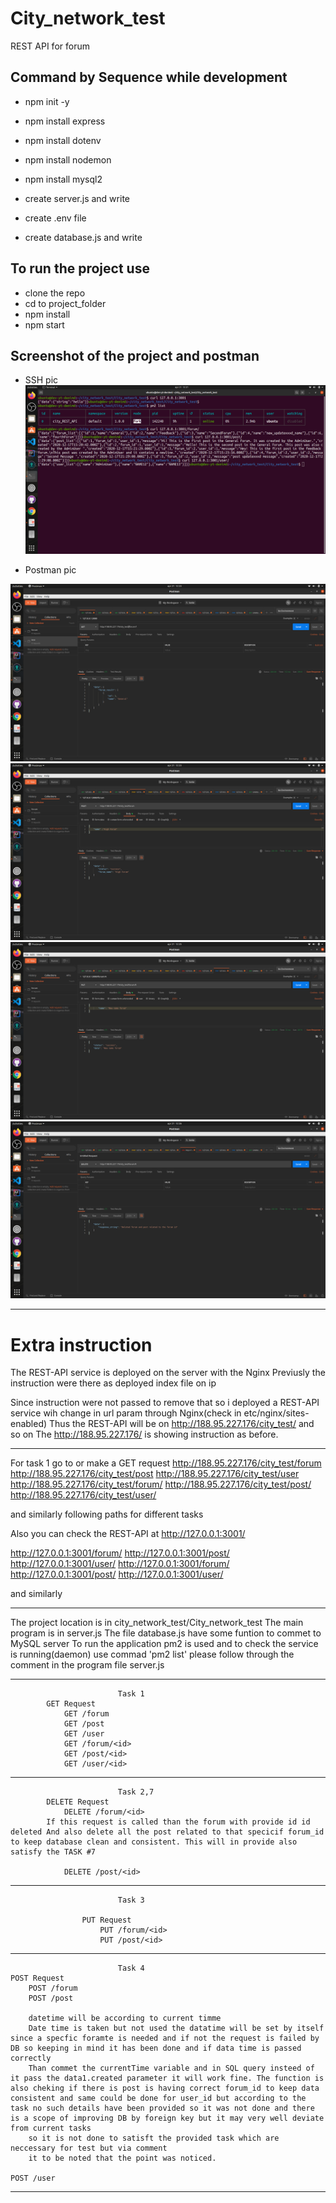 # City_network_test
REST API for forum 

## Command by Sequence while development

- npm init -y

- npm install express

- npm install dotenv

- npm install nodemon

- npm install mysql2

- create server.js and write
- create .env file
- create database.js and write





## To run the project use 

- clone the repo
- cd to project_folder
- npm install
- npm start


## Screenshot of the project and postman
- SSH pic
![Screenshot](ssh_pic.png)

- Postman pic

![Screenshot](img_1.png)
![Screenshot](img_2.png)
![Screenshot](img_3.png)
![Screenshot](img_4.png)


**********************************************************************************************************************************
# Extra instruction

The REST-API service is deployed on the server with the Nginx
Previusly the instruction were there as deployed index file on ip  

Since instruction were not passed to remove that 
so i deployed a REST-API service wih change in url param
through Nginx(check in etc/nginx/sites-enabled) 
Thus the REST-API will be on http://188.95.227.176/city_test/ and so on
The http://188.95.227.176/ is showing instruction as before.

*********************************************************************************

For task 1 go to  or make a GET request
http://188.95.227.176/city_test/forum
http://188.95.227.176/city_test/post
http://188.95.227.176/city_test/user
http://188.95.227.176/city_test/forum/<id>
http://188.95.227.176/city_test/post/<id>
http://188.95.227.176/city_test/user/<id>

and similarly following paths for different tasks 

Also you can check the REST-API at http://127.0.0.1:3001/

http://127.0.0.1:3001/forum/
http://127.0.0.1:3001/post/
http://127.0.0.1:3001/user/
http://127.0.0.1:3001/forum/<id>
http://127.0.0.1:3001/post/<id>
http://127.0.0.1:3001/user/<id>

and similarly

********************************************************************************

The project location is in city_network_test/City_network_test
The main program is in server.js
The file database.js have some funtion to commet to MySQL server
To run the application pm2 is used and to check the service is running(daemon) use commad 'pm2 list' 
please follow through the comment in the program file server.js


********************************************************************************


                            Task 1
            GET Request
            	GET /forum
            	GET /post
            	GET /user
            	GET /forum/<id>
            	GET /post/<id>
            	GET /user/<id>
            
********************************************************************************

                            Task 2,7
            DELETE Request
            	DELETE /forum/<id>
            If this request is called than the forum with provide id id deleted And also delete all the post related to that specicif forum_id to keep database clean and consistent. This will in provide also satisfy the TASK #7

	            DELETE /post/<id>
********************************************************************************
                    
                            Task 3
                    
                    PUT Request
                    	PUT /forum/<id>
                    	PUT /post/<id>


********************************************************************************

                            Task 4
    POST Request
    	POST /forum
    	POST /post

		datetime will be according to current timme
		Date time is taken but not used the datatime will be set by itself since a specfic foramte is needed and if not the request is failed by DB so keeping in mind it has been done and if data time is passed correctly 
		Than commet the currentTime variable and in SQL query insteed of it pass the data1.created parameter it will work fine. The function is also cheking if there is post is having correct forum_id to keep data consistent and same could be done for user_id but according to the task no such details have been provided so it was not done and there is a scope of improving DB by foreign key but it may very well deviate from current tasks
		so it is not done to satisft the provided task which are neccessary for test but via comment 
		it to be noted that the point was noticed.   

	POST /user

********************************************************************************


